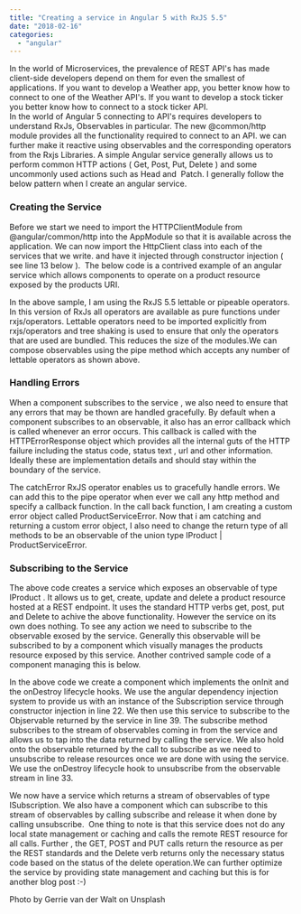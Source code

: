 ```yaml
---
title: "Creating a service in Angular 5 with RxJS 5.5"
date: "2018-02-16"
categories: 
  - "angular"
---
```


In the world of Microservices, the prevalence of REST API's has made client-side developers depend on them for even the smallest of applications. If you want to develop a Weather app, you better know how to connect to one of the Weather API's. If you want to develop a stock ticker you better know how to connect to a stock ticker API.  
In the world of Angular 5 connecting to API's requires developers to understand RxJs, Observables in particular. The new @common/http module provides all the functionality required to connect to an API. we can further make it reactive using observables and the corresponding operators from the Rxjs Libraries. A simple Angular service generally allows us to perform common HTTP actions ( Get, Post, Put, Delete ) and some uncommonly used actions such as Head and  Patch. I generally follow the below pattern when I create an angular service.

### Creating the Service

Before we start we need to import the HTTPClientModule from @angular/common/http into the AppModule so that it is available across the application. We can now import the HttpClient class into each of the services that we write. and have it injected through constructor injection ( see line 13 below ).  The below code is a contrived example of an angular service which allows components to operate on a product resource exposed by the products URI.

<script src="https://gist.github.com/PradeepLoganathan/eb43351f6bf69a6baee3e8bc2cbfc57f.js"></script>

In the above sample, I am using the RxJS 5.5 lettable or pipeable operators. In this version of RxJs all operators are available as pure functions under rxjs/operators. Lettable operators need to be imported explicitly from rxjs/operators and tree shaking is used to ensure that only the operators that are used are bundled. This reduces the size of the modules.We can compose observables using the pipe method which accepts any number of lettable operators as shown above.

### Handling Errors

When a component subscribes to the service , we also need to ensure that any errors that may be thown are handled gracefully. By default when a component subscribes to an observable, it also has an error callback which is called whenever an error occurs. This callback is called with the HTTPErrorResponse object which provides all the internal guts of the HTTP failure including the status code, status text , url and other information. Ideally these are implementation details and should stay within the boundary of the service.

The catchError RxJS operator enables us to gracefully handle errors. We can add this to the pipe operator when ever we call any http method and specify a callback function. In the call back function, I am creating a custom error object called ProductServiceError. Now that i am catching and returning a custom error object, I also need to change the return type of all methods to be an observable of the union type IProduct | ProductServiceError.

<script src="https://gist.github.com/PradeepLoganathan/6dbd4e4bad1391e6a6e961a333702d28.js"></script>

### Subscribing to the Service

The above code creates a service which exposes an observable of type IProduct . It allows us to get, create, update and delete a product resource hosted at a REST endpoint. It uses the standard HTTP verbs get, post, put and Delete to achive the above functionality. However the service on its own does nothing. To see any action we need to subscribe to the observable exosed by the service. Generally this observable will be subscribed to by a component which visually manages the products resource exposed by this service. Another contrived sample code of a component managing this is below.

<script src="https://gist.github.com/PradeepLoganathan/169d637d2cae8f1da6fc1231e02da648.js"></script>

In the above code we create a component which implements the onInit and the onDestroy lifecycle hooks. We use the angular dependency injection system to provide us with an instance of the Subscription service through constructor injection in line 22. We then use this service to subscribe to the Objservable returned by the service in line 39. The subscribe method subscribes to the stream of observables coming in from the service and allows us to tap into the data returned by calling the service. We also hold onto the observable returned by the call to subscribe as we need to unsubscribe to release resources once we are done with using the service. We use the onDestroy lifecycle hook to unsubscribe from the observable stream in line 33.

We now have a service which returns a stream of observables of type ISubscription. We also have a component which can subscribe to this stream of observables by calling subscribe and release it when done by calling unsubscribe.  One thing to note is that this service does not do any local state management or caching and calls the remote REST resource for all calls. Further , the GET, POST and PUT calls return the resource as per the REST standards and the Delete verb returns only the necessary status code based on the status of the delete operation.We can further optimize the service by providing state management and caching but this is for another blog post :-)

Photo by Gerrie van der Walt on Unsplash
